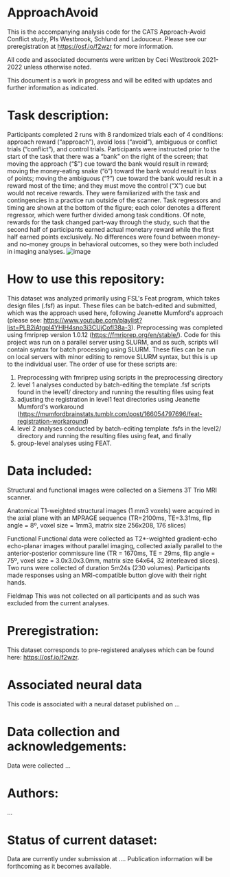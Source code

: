 # ApproachAvoid
This is the accompanying analysis code for the CATS Approach-Avoid Conflict study, PIs Westbrook, Schlund and Ladouceur. Please see our preregistration at https://osf.io/f2wzr for more information.

All code and associated documents were written by Ceci Westbrook 2021-2022 unless otherwise noted.

This document is a work in progress and will be edited with updates and further information as indicated.

 # Task description: # 
Participants completed 2 runs with 8 randomized trials each of 4 conditions: approach reward (“approach”), avoid loss (“avoid”), ambiguous or conflict trials (“conflict”), and control trials. Participants were instructed prior to the start of the task that there was a “bank” on the right of the screen; that moving the approach (“$”) cue toward the bank would result in reward; moving the money-eating snake (“ö”) toward the bank would result in loss of points; moving the ambiguous (“?”) cue toward the bank would result in a reward most of the time; and they must move the control (“X”) cue but would not receive rewards. They were familiarized with the task and contingencies in a practice run outside of the scanner. Task regressors and timing are shown at the bottom of the figure; each color denotes a different regressor, which were further divided among task conditions. Of note, rewards for the task changed part-way through the study, such that the second half of participants earned actual monetary reward while the first half earned points exclusively. No differences were found between money- and no-money groups in behavioral outcomes, so they were both included in imaging analyses. ![image](https://user-images.githubusercontent.com/74505977/225491113-861d814a-a5cc-4962-b642-d182c36ee912.png)

 # How to use this repository: # 
This dataset was analyzed primarily using FSL's Feat program, which takes design files (.fsf) as input. These files can be batch-edited and submitted, which was the approach used here, following Jeanette Mumford's approach (please see: https://www.youtube.com/playlist?list=PLB2iAtgpI4YHlH4sno3i3CUjCofI38a-3). Preprocessing was completed using fmriprep version 1.0.12 (https://fmriprep.org/en/stable/).
Code for this project was run on a parallel server using SLURM, and as such, scripts will contain syntax for batch processing using SLURM. These files can be run on local servers with minor editing to remove SLURM syntax, but this is up to the individual user.
The order of use for these scripts are:
 1) Preprocessing with fmriprep using scripts in the preprocessing directory
 2) level 1 analyses conducted by batch-editing the template .fsf scripts found in the level1/ directory and running the resulting files using feat
 2) adjusting the registration in level1 feat directories using Jeanette Mumford's workaround (https://mumfordbrainstats.tumblr.com/post/166054797696/feat-registration-workaround)
 4) level 2 analyses conducted by batch-editing template .fsfs in the level2/ directory and running the resulting files using feat, and finally
 5) group-level analyses using FEAT.

 # Data included: # 
Structural and functional images were collected on a Siemens 3T Trio MRI scanner.

Anatomical 
T1-weighted structural images (1 mm3 voxels) were acquired in the axial plane with an MPRAGE sequence (TR=2100ms, TE=3.31ms, flip angle = 8º, voxel size = 1mm3, matrix size 256x208, 176 slices)

Functional
Functional data were collected as T2*-weighted gradient-echo echo-planar images without parallel imaging, collected axially parallel to the anterior-posterior commissure line (TR = 1670ms, TE = 29ms, flip angle = 75º, voxel size = 3.0x3.0x3.0mm, matrix size 64x64, 32 interleaved slices). Two runs were collected of duration 5m24s (230 volumes). Participants made responses using an MRI-compatible button glove with their right hands.

Fieldmap
This was not collected on all participants and as such was excluded from the current analyses.

 # Preregistration: # 
This dataset corresponds to pre-registered analyses which can be found here: https://osf.io/f2wzr.

 # Associated neural data # 
This code is associated with a neural dataset published on ...

 # Data collection and acknowledgements: # 
Data were collected ...


 # Authors: # 
...

 # Status of current dataset: # 
Data are currently under submission at .... Publication information will be forthcoming as it becomes available.

